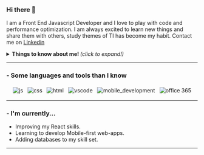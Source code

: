 ### Hi there 👋

I am a Front End Javascript Developer and I love to play with code and performance optimization. I am always excited to learn new things and share them with others, study themes of TI has become my habit.
Contact me on [Linkedin](https://www.linkedin.com/in/mauroporto/)  

<details>
  <summary> <b> Things to know about me! </b> <i>(click to expand!)</i> </summary>
  Outgoing, proactive and creative are characteristics that define me. Having positivity helps me to make the best decisions and stay calm when programming and creating a new layout for a screen. As a hobby, I usually develop projects that stimulate my creativity and logical thinking, in addition, I love play soccer, watching videos about technologies and discussions about financial!
</details>

---

### - Some languages and tools than I know

<p align="center">
  <img src="https://github.com/Quadrified/Quadrified/blob/master/assets/svg/dev/languages/js.svg" alt="js" style="vertical-align:top; margin:4px">
  <img src="https://github.com/Quadrified/Quadrified/blob/master/assets/svg/dev/languages/css.svg" alt="css" style="vertical-align:top; margin:4px">
  <img src="https://github.com/Quadrified/Quadrified/blob/master/assets/svg/dev/languages/html.svg" alt="html" style="vertical-align:top; margin:4px">
  <img src="https://github.com/Quadrified/Quadrified/blob/master/assets/svg/dev/tools/visualstudio_code.svg" alt="vscode" style="vertical-align:top; margin:4px">
  <img src="https://github.com/Quadrified/Quadrified/blob/master/assets/svg/dev/misc/mobile.svg" alt="mobile_development" style="vertical-align:top; margin:4px">
  <img src="https://github.com/Quadrified/Quadrified/blob/master/assets/svg/dev/services/office_365.svg" alt="office 365" style="vertical-align:top; margin:4px">
</p>

---

### - I'm currently...

- Improving my React skills.
- Learning to develop Mobile-first web-apps.
- Adding databases to my skill set.

---


<!--
**mauro-porto/mauro-porto** is a ✨ _special_ ✨ repository because its `README.md` (this file) appears on your GitHub profile.

Here are some ideas to get you started:

- 🔭 I’m currently working on ...
- 🌱 I’m currently learning ...
- 👯 I’m looking to collaborate on ...
- 🤔 I’m looking for help with ...
- 💬 Ask me about ...
- 📫 How to reach me: ...
- 😄 Pronouns: ...
- ⚡ Fun fact: ...
-->
